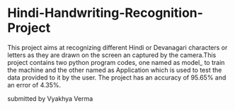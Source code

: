 # Hindi-Handwriting-Recognition-Project

This project aims at recognizing different Hindi or Devanagari characters or letters as they are drawn on the screen an captured by the camera.This project contains two python program codes, one named as model_ to train the machine and the other named as Application which is used to test the data provided to it by the user. The project has an accuracy of 95.65% and an error of 4.35%.

submitted by Vyakhya Verma

